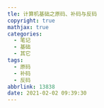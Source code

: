 ```yaml
---
tle: 计算机基础之原码、补码与反码
copyright: true
mathjax: true
categories:
  - 笔记
  - 基础
  - 其它
tags:
  - 原码
  - 补码
  - 反码
abbrlink: 13838
date: 2021-02-02 09:39:30
---
```


<!-- less -->